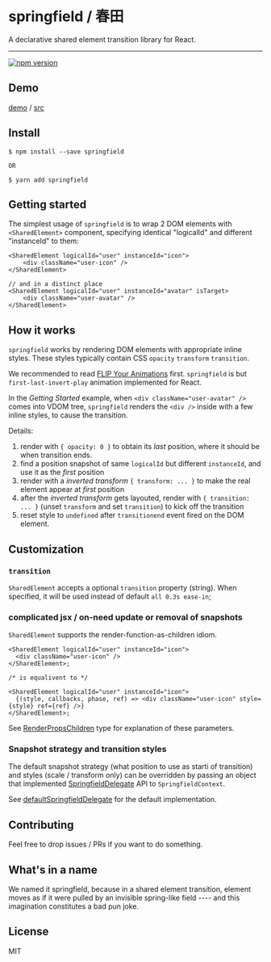 # springfield / 春田

A declarative shared element transition library for React.

---

[![npm version](https://badge.fury.io/js/springfield.svg)](https://badge.fury.io/js/springfield)

## Demo

[demo](https://jokester.github.io/springfield/demo) / [src](https://github.com/jokester/springfield/tree/develop/demo)

## Install

```
$ npm install --save springfield

OR

$ yarn add springfield
```

## Getting started

The simplest usage of `springfield` is to wrap 2 DOM elements with `<SharedElement>` component,
specifying identical "logicalId" and different "instanceId" to them:

```tsx
<SharedElement logicalId="user" instanceId="icon">
    <div className="user-icon" />
</SharedElement>

// and in a distinct place
<SharedElement logicalId="user" instanceId="avatar" isTarget>
    <div className="user-avatar" />
</SharedElement>
```

## How it works

`springfield` works by rendering DOM elements with appropriate inline styles.
These styles typically contain CSS `opacity` `transform` `transition`.

We recommended to read [FLIP Your Animations](https://aerotwist.com/blog/flip-your-animations/) first.
`springfield` is but `first-last-invert-play` animation implemented for React.

In the _Getting Started_ example, when `<div className="user-avatar" />` comes into VDOM tree,
`springfield` renders the `<div />` inside with a few inline styles, to cause the transition.

Details:

1. render with `{ opacity: 0 }` to obtain its _last_ position, where it should be when transition ends.
2. find a position snapshot of same `logicalId` but different `instanceId`, and use it as the _first_ position
3. render with a _inverted transform_ `{ transform: ... }` to make the real element appear at _first_ position
4. after the _inverted transform_ gets layouted, render with `{ transition: ... }` (unset `transform` and set `transition`) to kick off the transition
5. reset style to `undefined` after `transitionend` event fired on the DOM element.

## Customization

### `transition`

`SharedElement` accepts a optional `transition` property (string).
When specified, it will be used instead of default `all 0.3s ease-in`;

### complicated jsx / on-need update or removal of snapshots

`SharedElement` supports the render-function-as-children idiom.

```tsx
<SharedElement logicalId="user" instanceId="icon">
  <div className="user-icon" />
</SharedElement>;

/* is equalivent to */

<SharedElement logicalId="user" instanceId="icon">
  {(style, callbacks, phase, ref) => <div className="user-icon" style={style} ref={ref} />}
</SharedElement>;
```

See [RenderPropsChildren](src/shared-elem.ts) type for explanation of these parameters.

### Snapshot strategy and transition styles

The default snapshot strategy (what position to use as starti of transition) and styles (scale / transform only)
can be overridden by passing an object that implemented [SpringfieldDelegate](src/delegate.ts) API to `SpringfieldContext`.

See [defaultSpringfieldDelegate](src/default-delegate.ts) for the default implementation.

## Contributing

Feel free to drop issues / PRs if you want to do something.

## What's in a name

We named it springfield, because in a shared element transition,
element moves as if it were pulled by an invisible spring-like field
---- and this imagination constitutes a bad pun joke.

## License

MIT
